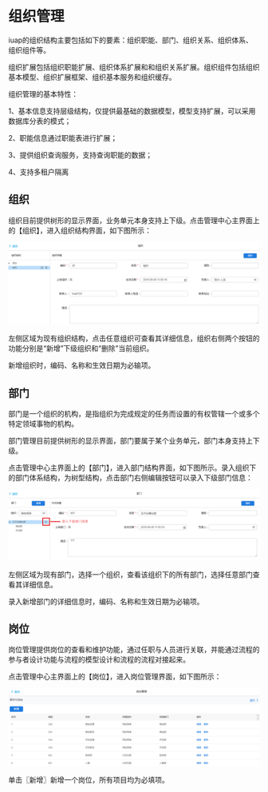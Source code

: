 # 组织管理

iuap的组织结构主要包括如下的要素：组织职能、部门、组织关系、组织体系、组织组件等。

组织扩展包括组织职能扩展、组织体系扩展和和组织关系扩展。组织组件包括组织基本模型、组织扩展框架、组织基本服务和组织缓存。

组织管理的基本特性：

1、基本信息支持层级结构，仅提供最基础的数据模型，模型支持扩展，可以采用数据库分表的模式；

2、职能信息通过职能表进行扩展；

3、提供组织查询服务，支持查询职能的数据；

4、支持多租户隔离

## 组织

组织目前提供树形的显示界面，业务单元本身支持上下级。点击管理中心主界面上的【组织】，进入组织结构界面，如下图所示：

![](/articles/application/5-/images/image45.png)

 

左侧区域为现有组织结构，点击任意组织可查看其详细信息，组织右侧两个按钮的功能分别是“新增”下级组织和“删除”当前组织。

新增组织时，编码、名称和生效日期为必输项。

## 部门

部门是一个组织的机构，是指组织为完成规定的任务而设置的有权管辖一个或多个特定领域事物的机构。

部门管理目前提供树形的显示界面，部门要属于某个业务单元，部门本身支持上下级。

点击管理中心主界面上的【部门】，进入部门结构界面，如下图所示。录入组织下的部门体系结构，为树型结构，点击部门右侧编辑按钮可以录入下级部门信息：

![](/articles/application/5-/images/image46.png)


 
左侧区域为现有部门，选择一个组织，查看该组织下的所有部门，选择任意部门查看其详细信息。

录入新增部门的详细信息时，编码、名称和生效日期为必输项。

## 岗位

岗位管理提供岗位的查看和维护功能，通过任职与人员进行关联，并能通过流程的参与者设计功能与流程的模型设计和流程的流程对接起来。

点击管理中心主界面上的【岗位】，进入岗位管理界面，如下图所示：

![](/articles/application/5-/images/image47.png)
 
单击〖新增〗新增一个岗位，所有项目均为必填项。

